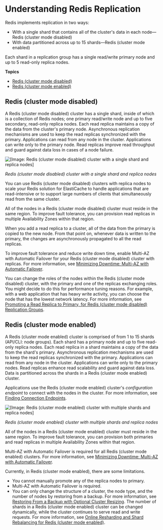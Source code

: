 # Understanding Redis Replication<a name="Replication.Redis.Groups"></a>

Redis implements replication in two ways: 
+ With a single shard that contains all of the cluster's data in each node—Redis \(cluster mode disabled\)
+ With data partitioned across up to 15 shards—Redis \(cluster mode enabled\)

Each shard in a replication group has a single read/write primary node and up to 5 read\-only replica nodes\.

**Topics**
+ [Redis \(cluster mode disabled\)](#Replication.Redis.Groups.Classic)
+ [Redis \(cluster mode enabled\)](#Replication.Redis.Groups.Cluster)

## Redis \(cluster mode disabled\)<a name="Replication.Redis.Groups.Classic"></a>

A Redis \(cluster mode disabled\) cluster has a single shard, inside of which is a collection of Redis nodes; one primary read/write node and up to five secondary, read\-only replica nodes\. Each read replica maintains a copy of the data from the cluster's primary node\. Asynchronous replication mechanisms are used to keep the read replicas synchronized with the primary\. Applications can read from any node in the cluster\. Applications can write only to the primary node\. Read replicas improve read throughput and guard against data loss in cases of a node failure\.

![\[Image: Redis (cluster mode disabled) cluster with a single shard and replica nodes\]](http://docs.aws.amazon.com/AmazonElastiCache/latest/red-ug/images/ElastiCacheClusters-CSN-Redis-Replicas.png)

*Redis \(cluster mode disabled\) cluster with a single shard and replica nodes*

You can use Redis \(cluster mode disabled\) clusters with replica nodes to scale your Redis solution for ElastiCache to handle applications that are read\-intensive or to support large numbers of clients that simultaneously read from the same cluster\.

All of the nodes in a Redis \(cluster mode disabled\) cluster must reside in the same region\. To improve fault tolerance, you can provision read replicas in multiple Availability Zones within that region\.

When you add a read replica to a cluster, all of the data from the primary is copied to the new node\. From that point on, whenever data is written to the primary, the changes are asynchronously propagated to all the read replicas\.

To improve fault tolerance and reduce write down time, enable Multi\-AZ with Automatic Failover for your Redis \(cluster mode disabled\) cluster with replicas\. For more information, see [Minimizing Downtime: Multi\-AZ with Automatic Failover](AutoFailover.md)\.

You can change the roles of the nodes within the Redis \(cluster mode disabled\) cluster, with the primary and one of the replicas exchanging roles\. You might decide to do this for performance tuning reasons\. For example, with a web application that has heavy write activity, you can choose the node that has the lowest network latency\. For more information, see [Promoting a Read Replica to Primary, for Redis \(cluster mode disabled\) Replication Groups](Replication.PromoteReplica.md)\.

## Redis \(cluster mode enabled\)<a name="Replication.Redis.Groups.Cluster"></a>

A Redis \(cluster mode enabled\) cluster is comprised of from 1 to 15 shards \(API/CLI: node groups\)\. Each shard has a primary node and up to five read\-only replica nodes\. Each read replica in a shard maintains a copy of the data from the shard's primary\. Asynchronous replication mechanisms are used to keep the read replicas synchronized with the primary\. Applications can read from any node in the cluster\. Applications can write only to the primary nodes\. Read replicas enhance read scalability and guard against data loss\. Data is partitioned across the shards in a Redis \(cluster mode enabled\) cluster\.

Applications use the Redis \(cluster mode enabled\) cluster's *configuration endpoint* to connect with the nodes in the cluster\. For more information, see [Finding Connection Endpoints](Endpoints.md)\.

![\[Image: Redis (cluster mode enabled) cluster with multiple shards and replica nodes\]](http://docs.aws.amazon.com/AmazonElastiCache/latest/red-ug/images/ElastiCacheClusters-CSN-RedisClusters.png)

*Redis \(cluster mode enabled\) cluster with multiple shards and replica nodes*

All of the nodes in a Redis \(cluster mode enabled\) cluster must reside in the same region\. To improve fault tolerance, you can provision both primaries and read replicas in multiple Availability Zones within that region\.

Multi\-AZ with Automatic Failover is required for all Redis \(cluster mode enabled\) clusters\. For more information, see [Minimizing Downtime: Multi\-AZ with Automatic Failover](AutoFailover.md)\.

Currently, in Redis \(cluster mode enabled\), there are some limitations\.
+ You cannot manually promote any of the replica nodes to primary\.
+ Multi\-AZ with Automatic Failover is required\.
+ You can only change the structure of a cluster, the node type, and the number of nodes by restoring from a backup\. For more information, see [Restoring From a Backup with Optional Cluster Resizing](backups-restoring.md)\. The number of shards in a Redis \(cluster mode enabled\) cluster can be changed dynamically, while the cluster continues to serve read and write requests\. For more information, see [Online Resharding and Shard Rebalancing for Redis \(cluster mode enabled\)](redis-cluster-resharding-online.md)\.